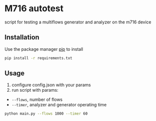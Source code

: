 # M716 autotest
script for testing a multiflows generator and analyzer on the m716 device

## Installation 
Use the package manager [pip](https://pip.pypa.io/en/stable/) to install 

```bash
pip install -r requirements.txt
```

## Usage
1. configure config.json with your params
2. run script with params:
- `--flows`, number of flows
- `--timer`, analyzer and generator operating time

``` bash
python main.py --flows 1000 --timer 60
```
